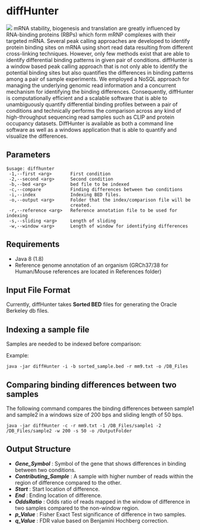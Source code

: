 # diffHunter
![](http://www.iupui.edu/~sysbio/diffHunter/diffhunter_pic.png)
mRNA stability, biogenesis and translation are greatly influenced by RNA-binding proteins (RBPs) which form mRNP complexes with their targeted mRNA. Several peak calling approaches are developed to identify protein binding sites on mRNA using short read data resulting from different cross-linking techniques. However, only few methods exist that are able to identify differential binding patterns in given pair of conditions. diffHunter is a window based peak calling approach that is not only able to identify the potential binding sites but also quantifies the differences in binding patterns among a pair of sample experiments. We employed a NoSQL approach for managing the underlying genomic read information and a concurrent mechanism for identifying the binding differences. Consequently, diffHunter is computationally efficient and a scalable software that is able to unambiguously quantify differential binding profiles between a pair of conditions and technically performs the comparison across any kind of high-throughput sequencing read samples such as CLIP and protein occupancy datasets. DiffHunter is available as both a command line software as well as a windows application that is able to quantify and visualize the differences.

## Parameters
```
$usage: diffhunter
 -1,--first <arg>       First condition
 -2,--second <arg>      Second condition
 -b,--bed <arg>         bed file to be indexed
 -c,--compare           Finding differences between two conditions
 -i,--index             Indexing BED files.
 -o,--output <arg>      Folder that the index/comparison file will be
                        created.
 -r,--reference <arg>   Reference annotation file to be used for indexing
 -s,--sliding <arg>     Length of sliding
 -w,--window <arg>      Length of window for identifying differences
```
## Requirements
* Java 8 (1.8)
* Reference genome annotation of an organism (GRCh37/38 for Human/Mouse references are located in References folder)

## Input File Format
Currently, diffHunter takes <b>Sorted BED</b> files for generating the Oracle Berkeley db files. 

## Indexing a sample file
Samples are needed to be indexed before comparison: 

Example:
```
java -jar diffHunter -i -b sorted_sample.bed -r mm9.txt -o /DB_Files
```
## Comparing binding differences between two samples
The following command compares the binding differences between sample1 and sample2 in a windows size of 200 bps and sliding length of 50 bps.
```
java -jar diffHunter -c -r mm9.txt -1 /DB_Files/sample1 -2 /DB_Files/sample2 -w 200 -s 50 -o /OutputFolder
```
## Output Structure
* <b><i>Gene_Symbol</i></b> : Symbol of the gene that shows differences in binding between two conditions. 
* <b><i>Contributing_Sample</i></b> : A sample with higher number of reads within the region of difference compared to the other. 
* <b><i>Start</i></b> : Start location of difference. 
* <b><i>End</i></b> : Ending location of difference. 
* <b><i> OddsRatio</i></b> : Odds ratio of reads mapped in the window of difference in two samples compared to the non-window region.
* <b><i>p_Value</i></b> : Fisher Exact Test significance of difference in two samples. 
* <b><i>q_Value</i></b> : FDR value based on Benjamini Hochberg correction. 
